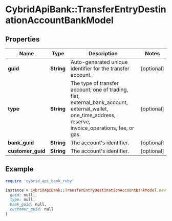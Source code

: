 # CybridApiBank::TransferEntryDestinationAccountBankModel

## Properties

| Name | Type | Description | Notes |
| ---- | ---- | ----------- | ----- |
| **guid** | **String** | Auto-generated unique identifier for the transfer account. | [optional] |
| **type** | **String** | The type of transfer account; one of trading, fiat, external_bank_account, external_wallet, one_time_address, reserve, invoice_operations, fee, or gas. | [optional] |
| **bank_guid** | **String** | The account&#39;s identifier. | [optional] |
| **customer_guid** | **String** | The account&#39;s identifier. | [optional] |

## Example

```ruby
require 'cybrid_api_bank_ruby'

instance = CybridApiBank::TransferEntryDestinationAccountBankModel.new(
  guid: null,
  type: null,
  bank_guid: null,
  customer_guid: null
)
```

